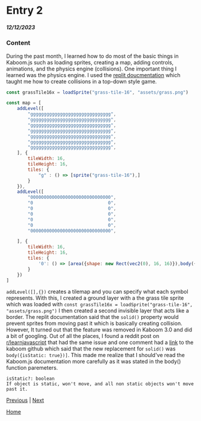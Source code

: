 # Entry 2
##### 12/12/2023

### Content  
During the past month, I learned how to do most of the basic things in Kaboom.js such as loading sprites, creating a map, adding controls, animations, and the physics engine (collisions). One important thing I learned was the physics engine. I used the [replit doucmentation](https://docs.replit.com/tutorials/kaboom/physics-playground-with-kaboom) which taught me how to create collisions in a top-down style game. 
```js
const grassTile16x = loadSprite("grass-tile-16", "assets/grass.png")

const map = [
    addLevel([
        "gggggggggggggggggggggggggggggg",
        "gggggggggggggggggggggggggggggg",
        "gggggggggggggggggggggggggggggg",
        "gggggggggggggggggggggggggggggg",
        "gggggggggggggggggggggggggggggg",
        "gggggggggggggggggggggggggggggg",
        "gggggggggggggggggggggggggggggg",
    ], {
        tileWidth: 16,
        tileHeight: 16,
        tiles: {
            "g" : () => [sprite("grass-tile-16"),]
        }
    }),
    addLevel([
        "000000000000000000000000000000",
        "0                            0",
        "0                            0",
        "0                            0",
        "0                            0",
        "0                            0",
        "000000000000000000000000000000",

    ], {
        tileWidth: 16,
        tileHeight: 16,
        tiles: {
            '0': () => [area({shape: new Rect(vec2(0), 16, 16)}),body({isStatic: true})],
        }
    })
]
```
`addLevel([],{})` creates a tilemap and you can specify what each symbol represents. With this, I created a ground layer with a the grass tile sprite which was loaded with `const grassTile16x = loadSprite("grass-tile-16", "assets/grass.png")` I then created a second invisible layer that acts like a border. The replit documentation said that the `solid()` property would prevent sprites from moving past it which is basically creating collision. However, It turned out that the feature was removed in Kaboom 3.0 and did a bit of googling. Out of all the places, I found a reddit post on [r/learnjavascript](https://www.reddit.com/r/learnjavascript/comments/15t5d9b/kaboomjs_solid_is_not_defined/?rdt=43048) that had the same issue and one comment had a [link](https://github.com/replit/kaboom/issues/662#issuecomment-1383741122) to the kaboom github which said that the new replacement for `solid()` was `body({isStatic: true})]`. This made me realize that I should've read the Kaboom.js documentation more carefully as it was stated in the body() function paremeters. 
```
isStatic?: boolean
If object is static, won't move, and all non static objects won't move past it.
```


[Previous](entry01.md) | [Next](entry03.md)

[Home](../README.md)
